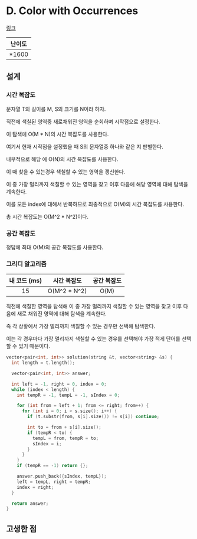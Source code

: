 # D. Color with Occurrences

[링크](https://codeforces.com/contest/1714/problem/D)

| 난이도 |
| :----: |
| \*1600 |

## 설계

### 시간 복잡도

문자열 T의 길이를 M, S의 크기를 N이라 하자.

직전에 색칠된 영역중 새로채워진 영역을 순회하며 시작점으로 설정한다.

이 탐색에 O(M \* N)의 시간 복잡도를 사용한다.

여기서 현재 시작점을 설정했을 때 S의 문자열중 하나와 같은 지 판별한다.

내부적으로 해당 에 O(N)의 시간 복잡도를 사용한다.

이 때 찾을 수 있는경우 색칠할 수 있는 영역을 갱신한다.

이 중 가장 멀리까지 색칠할 수 있는 영역을 찾고 이후 다음에 해당 영역에 대해 탐색을 계속한다.

이를 모든 index에 대해서 반복하므로 최종적으로 O(M)의 시간 복잡도를 사용한다.

총 시간 복잡도는 O(M^2 \* N^2)이다.

### 공간 복잡도

정답에 최대 O(M)의 공간 복잡도를 사용한다.

### 그리디 알고리즘

| 내 코드 (ms) |  시간 복잡도  | 공간 복잡도 |
| :----------: | :-----------: | :---------: |
|      15      | O(M^2 \* N^2) |    O(M)     |

직전에 색칠한 영역을 탐색해 이 중 가장 멀리까지 색칠할 수 있는 영역을 찾고 이후 다음에 새로 채워진 영역에 대해 탐색을 계속한다.

즉 각 상황에서 가장 멀리까지 색칠할 수 있는 경우만 선택해 탐색한다.

이는 각 경우마다 가장 멀리까지 색칠할 수 있는 경우를 선택해야 가장 적게 단어를 선택할 수 있기 때문이다.

```cpp
vector<pair<int, int>> solution(string &t, vector<string> &s) {
  int length = t.length();

  vector<pair<int, int>> answer;

  int left = -1, right = 0, index = 0;
  while (index < length) {
    int tempR = -1, tempL = -1, sIndex = 0;

    for (int from = left + 1; from <= right; from++) {
      for (int i = 0; i < s.size(); i++) {
        if (t.substr(from, s[i].size()) != s[i]) continue;

        int to = from + s[i].size();
        if (tempR < to) {
          tempL = from, tempR = to;
          sIndex = i;
        }
      }
    }
    if (tempR == -1) return {};

    answer.push_back({sIndex, tempL});
    left = tempL, right = tempR;
    index = right;
  }

  return answer;
}
```

## 고생한 점
